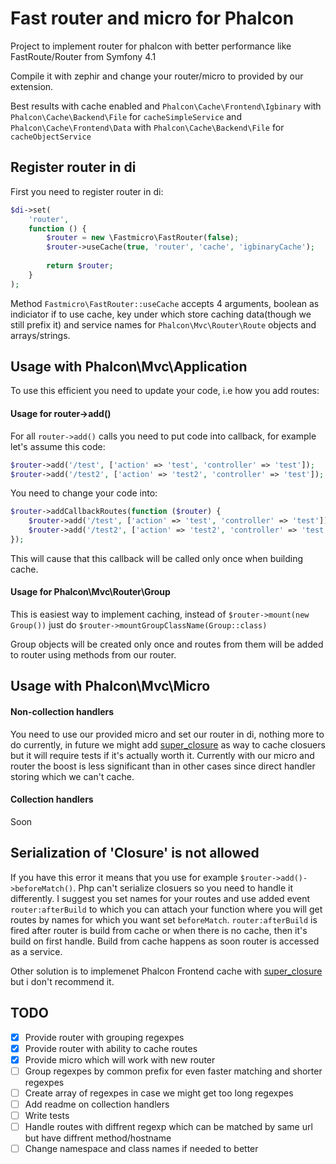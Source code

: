 # Fast router and micro for Phalcon

Project to implement router for phalcon with better performance like FastRoute/Router from Symfony 4.1

Compile it with zephir and change your router/micro to provided by our extension.

Best results with cache enabled and `Phalcon\Cache\Frontend\Igbinary` with `Phalcon\Cache\Backend\File` for `cacheSimpleService` and `Phalcon\Cache\Frontend\Data` with `Phalcon\Cache\Backend\File` for `cacheObjectService`

## Register router in di

First you need to register router in di:

```php
$di->set(
    'router',
    function () {
        $router = new \Fastmicro\FastRouter(false);
        $router->useCache(true, 'router', 'cache', 'igbinaryCache');
        
        return $router;
    }
);
```

Method `Fastmicro\FastRouter::useCache` accepts 4 arguments, boolean as indiciator if to use cache, key under which store caching data(though we still prefix it) and service names for `Phalcon\Mvc\Router\Route` objects and arrays/strings.

## Usage with Phalcon\Mvc\Application

To use this efficient you need to update your code, i.e how you add routes:

#### Usage for router->add()

For all `router->add()` calls you need to put code into callback, for example let's assume this code:

```php
$router->add('/test', ['action' => 'test', 'controller' => 'test']);
$router->add('/test2', ['action' => 'test2', 'controller' => 'test']);
```

You need to change your code into:

```php
$router->addCallbackRoutes(function ($router) {
    $router->add('/test', ['action' => 'test', 'controller' => 'test']);
    $router->add('/test2', ['action' => 'test2', 'controller' => 'test']);
});
```

This will cause that this callback will be called only once when building cache.

#### Usage for Phalcon\Mvc\Router\Group

This is easiest way to implement caching, instead of `$router->mount(new Group())` just do `$router->mountGroupClassName(Group::class)`

Group objects will be created only once and routes from them will be added to router using methods from our router.

## Usage with Phalcon\Mvc\Micro

#### Non-collection handlers

You need to use our provided micro and set our router in di, nothing more to do currently, in future we might add [super_closure](https://github.com/jeremeamia/super_closure) as way to cache closuers but it will require tests if it's actually worth it. Currently with our micro and router the boost is less significant than in other cases since direct handler storing which we can't cache.

#### Collection handlers

Soon

## Serialization of 'Closure' is not allowed

If you have this error it means that you use for example `$router->add()->beforeMatch()`. Php can't serialize closuers so you need to handle it differently. I suggest you set names for your routes and use added event `router:afterBuild` to which you can attach your function where you will get routes by names for which you want set `beforeMatch`. `router:afterBuild` is fired after router is build from cache or when there is no cache, then it's build on first handle. Build from cache happens as soon router is accessed as a service.

Other solution is to implemenet Phalcon Frontend cache with [super_closure](https://github.com/jeremeamia/super_closure) but i don't recommend it.

## TODO

- [x] Provide router with grouping regexpes
- [x] Provide router with ability to cache routes
- [x] Provide micro which will work with new router
- [ ] Group regexpes by common prefix for even faster matching and shorter regexpes
- [ ] Create array of regexpes in case we might get too long regexpes
- [ ] Add readme on collection handlers
- [ ] Write tests
- [ ] Handle routes with diffrent regexp which can be matched by same url but have diffrent method/hostname
- [ ] Change namespace and class names if needed to better

